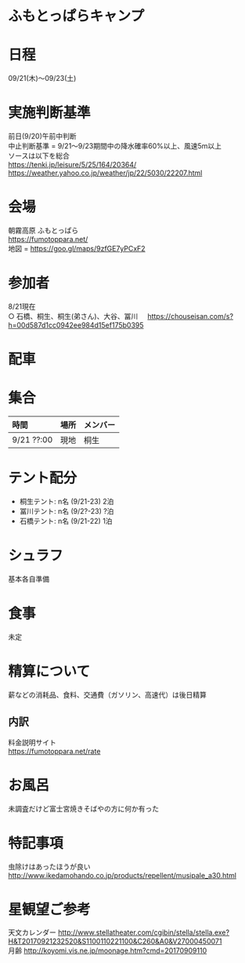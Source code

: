 # ふもとっぱらキャンプ

# 日程
09/21(木)〜09/23(土) 

# 実施判断基準
前日(9/20)午前中判断   
中止判断基準 = 9/21〜9/23期間中の降水確率60%以上、風速5m以上  
ソースは以下を総合   
https://tenki.jp/leisure/5/25/164/20364/   
https://weather.yahoo.co.jp/weather/jp/22/5030/22207.html  

# 会場
朝霧高原 ふもとっぱら  
https://fumotoppara.net/  
地図 = https://goo.gl/maps/9zfGE7yPCxF2 

# 参加者
8/21現在  
○ 石橋、桐生、桐生(弟さん)、大谷、冨川    
https://chouseisan.com/s?h=00d587d1cc0942ee984d15ef175b0395  

# 配車



# 集合
|時間|場所|メンバー|
|:--|:--|:--|
|9/21 ??:00|現地|桐生| 

# テント配分
* 桐生テント: n名 (9/21-23) 2泊  
* 冨川テント: n名 (9/2?-23) ?泊   
* 石橋テント: n名 (9/21-22) 1泊  

# シュラフ
基本各自準備  

# 食事
未定  

# 精算について
薪などの消耗品、食料、交通費（ガソリン、高速代）は後日精算  

## 内訳
料金説明サイト  
https://fumotoppara.net/rate  

# お風呂
未調査だけど富士宮焼きそばやの方に何か有った   

# 特記事項
虫除けはあったほうが良い  
http://www.ikedamohando.co.jp/products/repellent/musipale_a30.html  

# 星観望ご参考
天文カレンダー http://www.stellatheater.com/cgibin/stella/stella.exe?H&T20170921232520&S1100110221100&C260&A0&V27000450071  
月齢 http://koyomi.vis.ne.jp/moonage.htm?cmd=20170909110  
